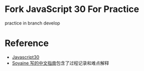 # Fork JavaScript 30 For Practice

practice in branch develop

# Reference
* [Javascript30](https://javascript30.com/)
* [Soyaine 写的中文指南](https://github.com/soyaine/JavaScript30)包含了过程记录和难点解释
